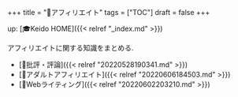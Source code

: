 +++
title = "📂アフィリエイト"
tags = ["TOC"]
draft = false
+++

up: [🎓Keido HOME]({{< relref "_index.md" >}})

アフィリエイトに関する知識をまとめる.

-   [📁批評・評論]({{< relref "20220528190341.md" >}})
-   [📁アダルトアフィリエイト]({{< relref "20220606184503.md" >}})
-   [📝Webライティング]({{< relref "20220602203210.md" >}})
